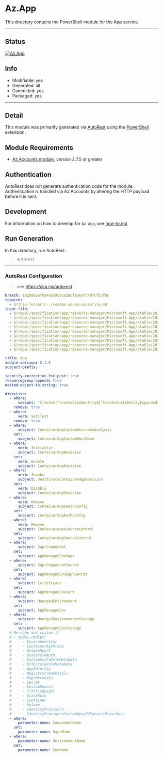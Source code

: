 <!-- region Generated -->
# Az.App
This directory contains the PowerShell module for the App service.

---
## Status
[![Az.App](https://img.shields.io/powershellgallery/v/Az.App.svg?style=flat-square&label=Az.App "Az.App")](https://www.powershellgallery.com/packages/Az.App/)

## Info
- Modifiable: yes
- Generated: all
- Committed: yes
- Packaged: yes

---
## Detail
This module was primarily generated via [AutoRest](https://github.com/Azure/autorest) using the [PowerShell](https://github.com/Azure/autorest.powershell) extension.

## Module Requirements
- [Az.Accounts module](https://www.powershellgallery.com/packages/Az.Accounts/), version 2.7.5 or greater

## Authentication
AutoRest does not generate authentication code for the module. Authentication is handled via Az.Accounts by altering the HTTP payload before it is sent.

## Development
For information on how to develop for `Az.App`, see [how-to.md](how-to.md).
<!-- endregion -->

## Run Generation
In this directory, run AutoRest:
> `autorest`

---
### AutoRest Configuration
> see https://aka.ms/autorest

``` yaml
branch: eb2b882ef0a4aa5956ca38cfa566fc4d7cfb3fb0
require:
  - $(this-folder)/../readme.azure.noprofile.md
input-file:
  - $(repo)/specification/app/resource-manager/Microsoft.App/stable/2022-03-01/AuthConfigs.json
  - $(repo)/specification/app/resource-manager/Microsoft.App/stable/2022-03-01/CommonDefinitions.json
  - $(repo)/specification/app/resource-manager/Microsoft.App/stable/2022-03-01/ContainerApps.json
  - $(repo)/specification/app/resource-manager/Microsoft.App/stable/2022-03-01/ContainerAppsRevisions.json
  - $(repo)/specification/app/resource-manager/Microsoft.App/stable/2022-03-01/DaprComponents.json
  - $(repo)/specification/app/resource-manager/Microsoft.App/stable/2022-03-01/Global.json
  - $(repo)/specification/app/resource-manager/Microsoft.App/stable/2022-03-01/ManagedEnvironments.json
  - $(repo)/specification/app/resource-manager/Microsoft.App/stable/2022-03-01/ManagedEnvironmentsStorages.json
  - $(repo)/specification/app/resource-manager/Microsoft.App/stable/2022-03-01/SourceControls.json

title: App
module-version: 0.1.0
subject-prefix: ''

identity-correction-for-post: true
resourcegroup-append: true
nested-object-to-string: true

directive:
  - where:
      variant: ^Create$|^CreateViaIdentity$|^CreateViaIdentityExpanded$|^Update$|^UpdateViaIdentity$
    remove: true
  - where:
      verb: Set|Test
    remove: true
  - where:
      subject: ContainerAppCustomHostnameAnalysis
    set:
      subject: ContainerAppCustomHostName
  - where:
      verb: Initialize
      subject: ContainerAppRevision
    set:
      verb: Enable
      subject: ContainerAppRevision
  - where:
      verb: Invoke
      subject: DeactivateContainerAppRevision
    set:
      verb: Disable
      subject: ContainerAppRevision
  - where:
      verb: Remove
      subject: ContainerAppsAuthConfig
    set:
      subject: ContainerAppAuthConfig
  - where:
      verb: Remove
      subject: ContainerAppsSourceControl
    set:
      subject: ContainerAppSourceControl
  - where:
      subject: DaprComponent
    set:
      subject: AppManagedEnvDapr
  - where:
      subject: DaprComponentSecret
    set:
      subject: AppManagedEnvDaprSecret
  - where:
      subject: Certificate
    set:
      subject: AppManagedEnvCert
  - where:
      subject: ManagedEnvironment
    set:
      subject: AppManagedEnv
  - where:
      subject: ManagedEnvironmentsStorage
    set:
      subject: AppManagedEnvStorage
  # Re-name and custom it
  # - model-cmdlet:
  #     - EnvironmentVar
  #     - ContainerAppProbe
  #     - VolumeMount
  #     - ScaleRuleAuth
  #     - CustomScaleRuleMetadata
  #     - HttpScaleRuleMetadata
  #     - AppIdentity
  #     - RegistryCredentials
  #     - DaprMetadata
  #     - Secret
  #     - CustomDomain
  #     - TrafficWeight
  #     - ScaleRule
  #     - Container
  #     - Volume
  #     - IdentityProviders
  #     - IdentityProvidersCustomOpenIdConnectProviders
  - where:
      parameter-name: ComponentName
    set:
      parameter-name: DaprName
  - where:
      parameter-name: EnvironmentName
    set:
      parameter-name: EnvName
```
